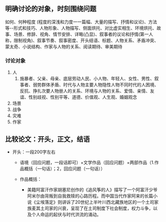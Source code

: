 ## 明确讨论的对象，时刻围绕问题

如何、何种程度 (程度的深浅和力度一一篇幅、大量的描写、抒情和议论)、方法等--形式和技巧、人物形象、人物描写、侧面烘托、对比虚实相生、环境烘托、故事、场景、修辞、视角、情节安排、详略(凸显)、叙事者的议论和抒情(第一人称，限制视角)、叙事节奏、叙事密度、开头结语、标题、人物关系、矛盾冲突、蒙太奇、小说结构、作家与人物的关系、阅读期待、审美期待

### 讨论对象
1. 人
   1. 施暴者、父亲、母亲、底层劳动人民、小人物、年轻人、女性、男性、叙事者、弱势群体矛盾、时代与人物主要人物隐性人物不同时代的人困境、反抗、挣扎次要人物册人的关系、环境与人物的关系、爱情、亲情、友谊、性别歧视、性别平等、道德、价值观、人生观、婚姻观念
2. 场景
3. 战争
4. 灾难
5. 作家

## 比较论文：开头，正文，结语
* 开头：一段200字左右
  * 语境（回应问题，一段话即可）+文学作品（回应问题）+两部作品（1.作品概括（一句话）；2，回应问题（一句话））
  
  * 作品概括：
    * 美籍阿富汗作家胡塞尼创作的《追风筝的人》描写了一个阿富汗少爷阿米尔由背叛到自我救赎的心路历程。而中国当代作家阿来的长篇小说《尘埃落定》则讲诉了20世纪上半叶川西北藏族地区的一个土司家族麦其土司家的兴衰，呈现了在土司制度下社会制度，权力斗争，以及个人命运的起伏与时代洪流的涌动。


